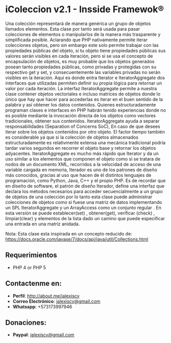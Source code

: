 iColeccion v2.1 - Insside Framewok®
=========
Una colección representará de manera genérica un grupo de objetos llamados elementos. Esta clase por tanto será usada para pasar colecciones de elementos o manipularlos de la manera más trasparente y simplificada posible. Aclarando que PHP nativamente permite iterar colecciones objetos, pero sin embargo este solo permite trabajar con las propiedades públicas del objeto, si tu objeto tiene propiedades públicas sus valores serán visibles en cada iteración, pero si se usa el concepto de encapsulación de objetos, es muy probable que los objetos generados posean tanto propiedades públicas, como privadas y protegidas con su respectivo get y set, y consecuentemente las variables privadas no serán visibles en la iteración. Aquí es donde entra Iterator e IteratorAggregate dos interfaces que utilizadas permiten definir su propia lógica para retornar un valor por cada iteración. La interfaz IteratorAggregate permite a nuestra clase contener objetos vectoriales e incluso matrices de objetos donde lo único que hay que hacer para accederlas es iterar en el buen sentido de la palabra y así obtener los datos contenidos. Quienes estructuradamente programan clases e interfaces en PHP habrán tenido experiencias donde no es posible mediante la invocación directa de los objetos como vectores tradicionales, obtener sus contenidos. IteratorAggregate ayuda a separar responsabilidades (Separation of Concerns SoC), En caso de que desees iterar sobre los objetos contenidos por otro objeto. El factor tiempo también es considerable ya que si la colección de objetos almacenados estructuradamente es relativmente extensa una mecánica tradicional podría tardar varios segundos en recorrer el objeto base y retornar los objetos adyacentes. IteratorAggregate es mucho más rápido que Iterator y da un uso similar a los elementos que componen el objeto como si se tratara de nodos de un documento XML, recorridos a la velocidad de acceso de una variable cargada en memoria, Iterador es uno de los patrones de diseño más conocidos, gracias al uso que hacen de él distintos lenguajes de programación, como Python, Java, C++ y el propio PHP. 
Es de recordar que en diseño de software, el patrón de diseño Iterador, define una interfaz que declara los métodos necesarios para acceder secuencialmente a un grupo de objetos de una colección por lo tanto esta clase puede administrar colecciones de objetos como si fuese una matriz de datos implementando un SPL IteratorAggregate  y un ArrayAccess como un conjunto regular . En esta versión se puede establecer(set) , obtener(get), verificar (check) , limpiar(clear) y elementos de la lista dado un camino que puede especificar una entrada en una matriz anidada.

Nota: Esta clase esta inspirada en un concepto reducido de:
https://docs.oracle.com/javase/7/docs/api/java/util/Collections.html

## Requerimientos
* PHP 4 or PHP 5

## Contactenme en:
* **Perfil**: http://about.me/jalexiscv
* **Correo Electrónico**: jalexiscv@gmail.com
* **Whatsapp**: +573173997946

## Donaciones:
* **Paypal**: jalexiscv@gmail.com
